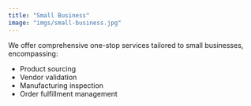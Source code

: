 ```yaml
---
title: "Small Business"
image: "imgs/small-business.jpg"
---
```


We offer comprehensive one-stop services tailored to small businesses, encompassing:

- Product sourcing
- Vendor validation
- Manufacturing inspection
- Order fulfillment management 